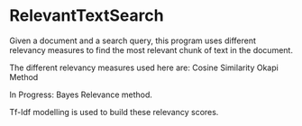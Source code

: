 # RelevantTextSearch
Given a document and a search query, this program uses different relevancy measures to find the most relevant chunk of text in the document.

The different relevancy measures used here are:
Cosine Similarity
Okapi Method

In Progress:
Bayes Relevance method.

Tf-Idf modelling is used to build these relevancy scores.
